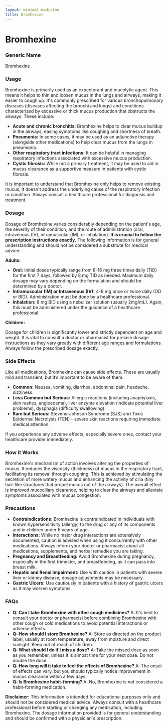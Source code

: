 ```yaml
---
layout: minimal-medicine
title: Bromhexine
---
```


# Bromhexine
### Generic Name
Bromhexine

### Usage

Bromhexine is primarily used as an expectorant and mucolytic agent.  This means it helps to thin and loosen mucus in the lungs and airways, making it easier to cough up.  It's commonly prescribed for various bronchopulmonary diseases (diseases affecting the bronchi and lungs) and conditions characterized by excessive or thick mucus production that obstructs the airways. These include:

* **Acute and chronic bronchitis:**  Bromhexine helps to clear mucus buildup in the airways, easing symptoms like coughing and shortness of breath.
* **Pneumonia:** In some cases, it may be used as an adjunctive therapy (alongside other medications) to help clear mucus from the lungs in pneumonia.
* **Other respiratory tract infections:**  It can be helpful in managing respiratory infections associated with excessive mucus production.
* **Cystic fibrosis:** While not a primary treatment, it may be used to aid in mucus clearance as a supportive measure in patients with cystic fibrosis.

It is important to understand that Bromhexine only helps to remove existing mucus; it doesn't address the underlying cause of the respiratory infection or condition.  Always consult a healthcare professional for diagnosis and treatment.

### Dosage

Dosage of Bromhexine varies considerably depending on the patient's age, the severity of their condition, and the route of administration (oral, intravenous (IV), intramuscular (IM), or inhalation).  **It is crucial to follow the prescription instructions exactly.**  The following information is for general understanding and should not be considered a substitute for medical advice:

**Adults:**

* **Oral:**  Initial doses typically range from 8-16 mg three times daily (TID) for the first 7 days, followed by 8 mg TID as needed.  Maximum daily dosage may vary depending on the formulation and should be determined by a doctor.
* **Intramuscular (IM) or Intravenous (IV):**  4-8 mg once or twice daily (OD or BID).  Administration must be done by a healthcare professional.
* **Inhalation:** 8 mg BID using a nebulizer solution (usually 2mg/mL). Again, this must be administered under the guidance of a healthcare professional.

**Children:**

Dosage for children is significantly lower and strictly dependent on age and weight.  It is vital to consult a doctor or pharmacist for precise dosage instructions as they vary greatly with different age ranges and formulations.  Always follow the prescribed dosage exactly.


### Side Effects

Like all medications, Bromhexine can cause side effects.  These are usually mild and transient, but it’s important to be aware of them:

* **Common:** Nausea, vomiting, diarrhea, abdominal pain, headache, dizziness.
* **Less Common but Serious:**  Allergic reactions (including anaphylaxis, skin rashes, angioedema), liver enzyme elevation (indicate potential liver problems), dysphagia (difficulty swallowing).
* **Rare but Serious:** Stevens-Johnson Syndrome (SJS) and Toxic Epidermal Necrolysis (TEN) - severe skin reactions requiring immediate medical attention.

If you experience any adverse effects, especially severe ones, contact your healthcare provider immediately.

### How it Works

Bromhexine's mechanism of action involves altering the properties of mucus.  It reduces the viscosity (thickness) of mucus in the respiratory tract, facilitating its removal through coughing.  This is achieved by stimulating the secretion of more watery mucus and enhancing the activity of cilia (tiny hair-like structures that propel mucus out of the airways). The overall effect is improved mucociliary clearance, helping to clear the airways and alleviate symptoms associated with mucus congestion.

### Precautions

* **Contraindications:** Bromhexine is contraindicated in individuals with known hypersensitivity (allergy) to the drug or any of its components and in children under 6 years of age.
* **Interactions:** While no major drug interactions are extensively documented, caution is advised when using it concurrently with other medications. Always inform your doctor or pharmacist about all medications, supplements, and herbal remedies you are taking.
* **Pregnancy and Breastfeeding:** Avoid Bromhexine during pregnancy, especially in the first trimester, and breastfeeding, as it can pass into breast milk.
* **Hepatic and Renal Impairment:**  Use with caution in patients with severe liver or kidney disease; dosage adjustments may be necessary.
* **Gastric Ulcers:**  Use cautiously in patients with a history of gastric ulcers as it may worsen symptoms.


### FAQs

* **Q: Can I take Bromhexine with other cough medicines?** A:  It's best to consult your doctor or pharmacist before combining Bromhexine with other cough or cold medications to avoid potential interactions or adverse effects.
* **Q: How should I store Bromhexine?** A: Store as directed on the product label, usually at room temperature, away from moisture and direct sunlight. Keep out of reach of children.
* **Q: What should I do if I miss a dose?** A:  Take the missed dose as soon as you remember, unless it is almost time for your next dose. Do not double the dose.
* **Q: How long will it take to feel the effects of Bromhexine?** A:  The onset of effects can vary, but you should typically notice improvement in mucus clearance within a few days.
* **Q: Is Bromhexine habit-forming?** A: No, Bromhexine is not considered a habit-forming medication.

**Disclaimer:** This information is intended for educational purposes only and should not be considered medical advice. Always consult with a healthcare professional before starting or changing any medication, including Bromhexine.  The dosage information provided is for general understanding and should be confirmed with a physician's prescription.

